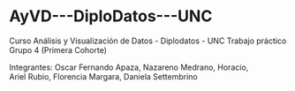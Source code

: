 # AyVD---DiploDatos---UNC

Curso Análisis y Visualización de Datos - Diplodatos - UNC
Trabajo práctico Grupo 4 (Primera Cohorte) 

Integrantes: 
Oscar Fernando Apaza, 
Nazareno Medrano, 
Horacio,  
Ariel Rubio,
Florencia Margara, 
Daniela Settembrino
